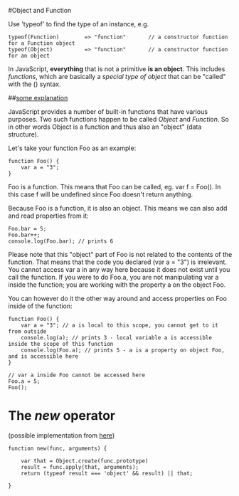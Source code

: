 #Object and Function

Use 'typeof' to find the type of an instance, e.g.

    typeof(Function)        => "function"       // a constructor function for a Function object
    typeof(Object)          => "function"       // a constructor function for an object

In JavaScript, **everything** that is not a primitive **is an object**. This includes _functions_, which are basically a _special type of object_ that can be "called" with the () syntax.

##[some explanation](https://stackoverflow.com/questions/54861385/is-object-a-function-in-javascript)

JavaScript provides a number of built-in functions that have various purposes. Two such functions happen to be called _Object_ and _Function_. So in other words Object is a function and thus also an "object" (data structure).

Let's take your function Foo as an example:

    function Foo() {
        var a = "3";
    }

Foo is a function. This means that Foo can be called, eg. var f = Foo(). In this case f will be undefined since Foo doesn't return anything.

Because Foo is a function, it is also an object. This means we can also add and read properties from it:

    Foo.bar = 5;
    Foo.bar++;
    console.log(Foo.bar); // prints 6

Please note that this "object" part of Foo is not related to the contents of the function. That means that the code you declared (var a = "3") is irrelevant. You cannot access var a in any way here because it does not exist until you call the function. If you were to do Foo.a, you are not manipulating var a inside the function; you are working with the property a on the object Foo.

You can however do it the other way around and access properties on Foo inside of the function:

    function Foo() {
        var a = "3"; // a is local to this scope, you cannot get to it from outside
        console.log(a); // prints 3 - local variable a is accessible inside the scope of this function
        console.log(Foo.a); // prints 5 - a is a property on object Foo, and is accessible here
    }

    // var a inside Foo cannot be accessed here
    Foo.a = 5;
    Foo();

# The _new_ operator 
(possible implementation from [here](https://youtu.be/RO1Wnu-xKoY?t=1903))

    function new(func, arguments) {

        var that = Object.create(func.prototype)
        result = func.apply(that, arguments);
        return (typeof result === 'object' && result) || that;

    }

